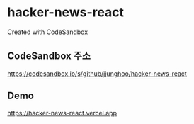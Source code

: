 # hacker-news-react

Created with CodeSandbox

## CodeSandbox 주소
https://codesandbox.io/s/github/jjunghoo/hacker-news-react

## Demo
https://hacker-news-react.vercel.app
